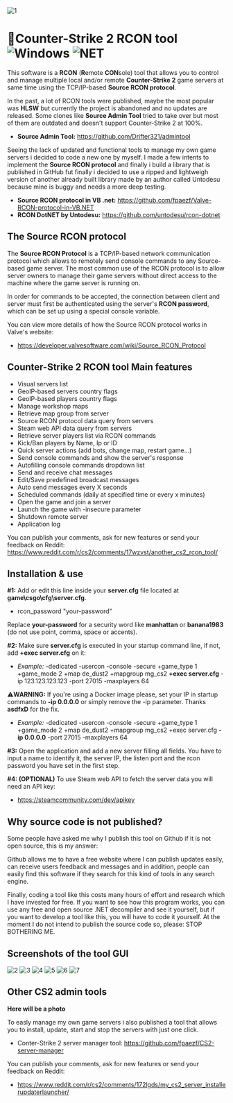 ![1](https://github.com/fpaezf/CS2-RCON-Tool-V2/assets/28062918/101c752b-0959-437d-a69a-05c9a4ecebba)

# 📡Counter-Strike 2 RCON tool <img alt="Windows" src="https://img.shields.io/badge/-Windows-0078D6?style=flat&logo=windows&logoColor=white"/> <img alt="NET" src="https://img.shields.io/badge/-Visual%20Basic-blue?style=flat&logo=.net&logoColor=white"/>

This software is a **RCON** (**R**emote **CON**sole) tool that allows you to control and manage multiple local and/or remote **Counter-Strike 2** game servers at same time using the TCP/IP-based **Source RCON protocol**.

In the past, a lot of RCON tools were published, maybe the most popular was **HLSW** but currently the project is abandoned and no updates are released. Some clones like **Source Admin Tool** tried to take over but most of them are outdated and doesn't support Counter-Strike 2 at 100%.

- **Source Admin Tool:** https://github.com/Drifter321/admintool

Seeing the lack of updated and functional tools to manage my own game servers i decided to code a new one by myself. I made a few intents to implement the **Source RCON protocol** and finally i build a library that is published in GitHub fut finally i decided to use a ripped and lightweigh version of another already built library made by an author called Untodesu because mine is buggy and needs a more deep testing. 

- **Source RCON protocol in VB .net:** https://github.com/fpaezf/Valve-RCON-protocol-in-VB.NET
- **RCON DotNET by Untodesu:** https://github.com/untodesu/rcon-dotnet

## The Source RCON protocol
The **Source RCON Protocol** is a TCP/IP-based network communication protocol which allows to remotely send console commands to any Source-based game server. The most common use of the RCON protocol is to allow server owners to manage their game servers without direct access to the machine where the game server is running on.

In order for commands to be accepted, the connection between client and server must first be authenticated using the server's **RCON password**, which can be set up using a special console variable.

You can view more details of how the Source RCON protocol works in Valve's website:
- https://developer.valvesoftware.com/wiki/Source_RCON_Protocol

## Counter-Strike 2 RCON tool Main features
- Visual servers list
- GeoIP-based servers country flags
- GeoIP-based players country flags
- Manage workshop maps
- Retrieve map group from server
- Source RCON protocol data query from servers
- Steam web API data query from servers
- Retrieve server players list via RCON commands
- Kick/Ban players by Name, Ip or ID
- Quick server actions (add bots, change map, restart game...)
- Send console commands and show the server's response
- Autofilling console commands dropdown list
- Send and receive chat messages
- Edit/Save predefined broadcast messages
- Auto send messages every X seconds
- Scheduled commands (daily at specified time or every x minutes)
- Open the game and join a server
- Launch the game with -insecure parameter
- Shutdown remote server
- Application log

You can publish your comments, ask for new features or send your feedback on Reddit: https://www.reddit.com/r/cs2/comments/17wzvst/another_cs2_rcon_tool/
  
## Installation & use
**#1:** Add or edit this line inside your **server.cfg** file located at **game\csgo\cfg\server.cfg**.

- rcon_password "your-password"

Replace **your-password** for a security word like **manhattan** or **banana1983** (do not use point, comma, space or accents).

**#2:** Make sure **server.cfg** is executed in your startup command line, if not, add **+exec server.cfg** on it:

- *Example:* -dedicated -usercon -console -secure +game_type 1 +game_mode 2 +map de_dust2 +mapgroup mg_cs2 **+exec server.cfg** -ip 123.123.123.123 -port 27015 -maxplayers 64

⚠️**WARNING:** If you're using a Docker image please, set your IP in startup commands to **-ip 0.0.0.0** or simply remove the -ip parameter. Thanks **asdfxD** for the fix.

- *Example:* -dedicated -usercon -console -secure +game_type 1 +game_mode 2 +map de_dust2 +mapgroup mg_cs2 +exec server.cfg **-ip 0.0.0.0** -port 27015 -maxplayers 64

**#3:** Open the application and add a new server filling all fields. You have to input a name to identify it, the server IP, the listen port and the rcon password you have set in the first step.

**#4: (OPTIONAL)** To use Steam web API to fetch the server data you will need an API key:
- https://steamcommunity.com/dev/apikey



## Why source code is not published?
Some people have asked me why I publish this tool on Github if it is not open source, this is my answer:

Github allows me to have a free website where I can publish updates easily, can receive users feedback and messages and in addition, people can easily find this software if they search for this kind of tools in any search engine.

Finally, coding a tool like this costs many hours of effort and research which I have invested for free. If you want to see how this program works, you can use any free and open source .NET decompiler and see it yourself, but if you want to develop a tool like this, you will have to code it yourself. At the moment I do not intend to publish the source code so, please: STOP BOTHERING ME.

## Screenshots of the tool GUI
![2](https://github.com/fpaezf/CS2-RCON-Tool-V2/assets/28062918/72611fa9-77d1-4970-b30e-9e88b3923f12)
![3](https://github.com/fpaezf/CS2-RCON-Tool-V2/assets/28062918/28333a2d-81e0-4406-aa44-e638d35b7139)
![4](https://github.com/fpaezf/CS2-RCON-Tool-V2/assets/28062918/77d3f4d4-1979-4c40-aa44-aef44306c421)
![5](https://github.com/fpaezf/CS2-RCON-Tool-V2/assets/28062918/c4197c67-aa43-468b-9f7b-20575909c6cb)
![6](https://github.com/fpaezf/CS2-RCON-Tool-V2/assets/28062918/bef01e8a-bcb0-4a37-8e63-1a9df76afc14)
![7](https://github.com/fpaezf/CS2-RCON-Tool-V2/assets/28062918/72e2cb1f-960b-42a5-a8cb-9bce758300ac)

## Other CS2 admin tools
**Here will be a photo**

To easly manage my own game servers i also published a tool that allows you to install, update, start and stop the servers with just one click.

- Conter-Strike 2 server manager tool: https://github.com/fpaezf/CS2-server-manager

You can publish your comments, ask for new features or send your feedback on Reddit:
- https://www.reddit.com/r/cs2/comments/172lgds/my_cs2_server_installerupdaterlauncher/
